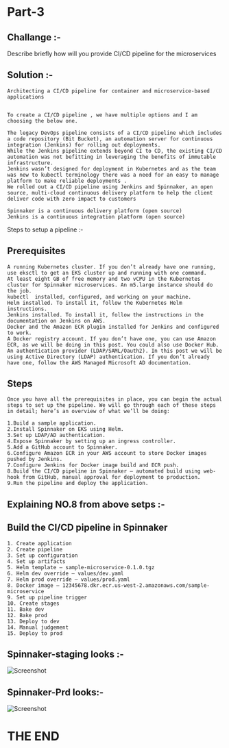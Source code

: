 # Part-3
  
## Challange :-

Describe briefly how will you provide CI/CD pipeline for the microservices

## Solution :-
```
Architecting a CI/CD pipeline for container and microservice-based applications


To create a CI/CD pipeline , we have multiple options and I am choosing the below one.

The legacy DevOps pipeline consists of a CI/CD pipeline which includes a code repository (Bit Bucket), an automation server for continuous integration (Jenkins) for rolling out deployments. 
While the Jenkins pipeline extends beyond CI to CD, the existing CI/CD automation was not befitting in leveraging the benefits of immutable infrastructure. 
Jenkins wasn’t designed for deployment in Kubernetes and as the team was new to kubectl terminology there was a need for an easy to manage platform to make reliable deployments . 
We rolled out a CI/CD pipeline using Jenkins and Spinnaker, an open source, multi-cloud continuous delivery platform to help the client deliver code with zero impact to customers
```
```
Spinnaker is a continuous delivery platform (open source)
Jenkins is a continuous integration platform (open source)
```

Steps to setup a pipeline :- 

## Prerequisites
```
A running Kubernetes cluster. If you don’t already have one running, use eksctl to get an EKS cluster up and running with one command.
At least eight GB of free memory and two vCPU in the Kubernetes cluster for Spinnaker microservices. An m5.large instance should do the job.
kubectl  installed, configured, and working on your machine.
Helm installed. To install it, follow the Kubernetes Helm instructions.
Jenkins installed. To install it, follow the instructions in the documentation on Jenkins on AWS.
Docker and the Amazon ECR plugin installed for Jenkins and configured to work.
A Docker registry account. If you don’t have one, you can use Amazon ECR, as we will be doing in this post. You could also use Docker Hub.
An authentication provider (LDAP/SAML/Oauth2). In this post we will be using Active Directory (LDAP) authentication. If you don’t already have one, follow the AWS Managed Microsoft AD documentation.
```

## Steps
```
Once you have all the prerequisites in place, you can begin the actual steps to set up the pipeline. We will go through each of these steps in detail; here’s an overview of what we’ll be doing:

1.Build a sample application.
2.Install Spinnaker on EKS using Helm.
3.Set up LDAP/AD authentication.
4.Expose Spinnaker by setting up an ingress controller.
5.Add a GitHub account to Spinnaker.
6.Configure Amazon ECR in your AWS account to store Docker images pushed by Jenkins.
7.Configure Jenkins for Docker image build and ECR push.
8.Build the CI/CD pipeline in Spinnaker – automated build using web-hook from GitHub, manual approval for deployment to production.
9.Run the pipeline and deploy the application.
```


## Explaining NO.8 from above setps :- 

## Build the CI/CD pipeline in Spinnaker
```
1. Create application
2. Create pipeline
3. Set up configuration
4. Set up artifacts
5. Helm template – sample-microservice-0.1.0.tgz
6. Helm dev override – values/dev.yaml
7. Helm prod override – values/prod.yaml
8. Docker image – 12345678.dkr.ecr.us-west-2.amazonaws.com/sample-microservice
9. Set up pipeline trigger
10. Create stages
11. Bake dev
12. Bake prod
13. Deploy to dev
14. Manual judgement
15. Deploy to prod

```

## Spinnaker-staging looks :-

![Screenshot](https://github.com/Gaurav2586/saloodo/blob/master/screenshot/Spinnaker-staging.png?raw=true "Spinnaker-staging")

## Spinnaker-Prd looks:-

![Screenshot](https://github.com/Gaurav2586/saloodo/blob/master/screenshot/Spinnaker-prod.png?raw=true "Spinnaker-prod")

# THE END






